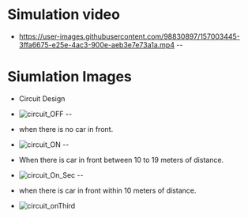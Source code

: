 # Simulation video
* https://user-images.githubusercontent.com/98830897/157003445-3ffa6675-e25e-4ac3-900e-aeb3e7e73a1a.mp4
--
# Siumlation Images
* Circuit Design
- ![circuit_OFF](https://user-images.githubusercontent.com/98830897/157017195-08f6d278-9b8e-4fa8-9341-1dfeed6e5113.PNG)
--
*  when there is no car in front. 
- ![circuit_ON](https://user-images.githubusercontent.com/98830897/157017219-78a19917-b3ad-4ca8-9884-a5e388528483.PNG)
--
* When there is car in front between 10 to 19 meters of distance.
- ![circuit_On_Sec](https://user-images.githubusercontent.com/98830897/157017247-16692559-2aa4-41b1-98f8-261ecaaef477.PNG)
--
* when there is car in front within 10 meters of distance.
- ![circuit_onThird](https://user-images.githubusercontent.com/98830897/157017263-274ce552-e8af-459a-9957-cac4247e7bbd.PNG)